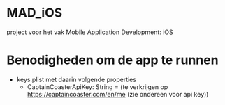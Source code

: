 # MAD_iOS
project voor het vak Mobile Application Development: iOS

# Benodigheden om de app te runnen
- keys.plist met daarin volgende properties
  - CaptainCoasterApiKey: String = <value> (te verkrijgen op https://captaincoaster.com/en/me (zie ondereen voor api key))
